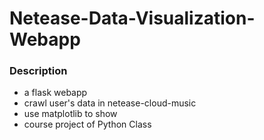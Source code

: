 # Netease-Data-Visualization-Webapp

### Description
- a flask webapp
- crawl user's data in netease-cloud-music
- use matplotlib to show
- course project of Python Class